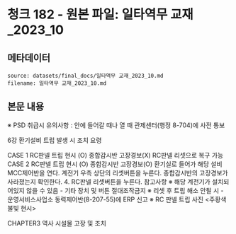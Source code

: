 # 청크 182 - 원본 파일: 일타역무 교재_2023_10

## 메타데이터

```
source: datasets/final_docs/일타역무 교재_2023_10.md
filename: 일타역무 교재_2023_10.md
```

## 본문 내용

※ PSD 취급시 유의사항 : 안에 들어갈 때나 열 때 관제센터(행정 8-704)에 사전 통보

6강 환기설비 트립 발생 시 조치 요령

CASE 1  RC판넬 트립 현시 (O)  종합감시반 고장경보(X) RC판넬 리셋으로 복구 가능 CASE 2  RC판넬 트립 현시 (O)  종합감시반 고장경보(O) 환기실로 들어가 해당 설비 MCC제어반을 연다.  계전기 우측 상단의 리셋버튼을 누른다.  종합감시반의 고장경보가 사라졌는지 확인한다.  4. RC판넬 리셋버튼을 누른다.  참고사항 ※ 해당 계전기가 설치되어있지 않을 수 있음  - 기타 장치 및 버튼 절대조작금지  ※ 리셋 후 트립 해소 안될 시  - 운영서비스사업소 동력제어반(8-207-55)에 ERP 신고 ※ RC 판넬 트립 사진  <주황색 불빛 현시>

CHAPTER3 역사 시설물 고장 및 조치